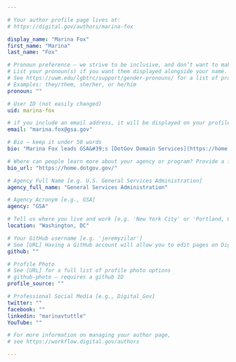 ```yaml
---

# Your author profile page lives at:
# https://digital.gov/authors/marina-fox

display_name: "Marina Fox"
first_name: "Marina"
last_name: "Fox"

# Pronoun preference — we strive to be inclusive, and don’t want to make assumptions on a person’s first name (be it a gender-neutral name, or is one more common in languages other than English). Learn more http://www.MyPronouns.org
# List your pronoun(s) if you want them displayed alongside your name. Leave it blank and we'll use just your name.
# See https://uwm.edu/lgbtrc/support/gender-pronouns/ for a list of pronouns
# Examples: they/them, she/her, or he/him
pronoun: ""

# User ID (not easily changed)
uid: marina-fox

# if you include an email address, it will be displayed on your profile page
email: "marina.fox@gsa.gov"

# Bio — keep it under 50 words
bio: "Marina Fox leads GSA&#39;s [DotGov Domain Services](https://home.dotgov.gov/) in the Office of Government-wide Policy (OGP). She has 20&#43; years of experience in data analysis, business intelligence and enterprise reporting, web performance analysis, advanced analytics, artificial intelligence (AI) and Big Data. Previously, Marina led a government-wide [Digital Analytics Program](https://digital.gov/dap/) (DAP) at GSA. Prior to becoming a public servant, Marina held various analytical and leadership roles at Deloitte, AOL, Booz Allen Hamilton, and Dow Jones. Her LinkedIn account is below."

# Where can people learn more about your agency or program? Provide a full URL [e.g. 'https://www.example.gov/']
bio_url: "https://home.dotgov.gov/"

# Agency Full Name [e.g. U.S. General Services Administration]
agency_full_name: "General Services Administration"

# Agency Acronym [e.g., GSA]
agency: "GSA"

# Tell us where you live and work [e.g. 'New York City' or 'Portland, OR']
location: "Washington, DC"

# Your GitHub username [e.g. 'jeremyzilar']
# See [URL] Having a GitHub account will allow you to edit pages on DigitalGov. The image used in your GitHub account can also be used to populate your digital.gov profile photo.
github: ""

# Profile Photo
# See [URL] for a full list of profile photo options
# github-photo — requires a github ID
profile_source: ""

# Professional Social Media [e.g., Digital_Gov]
twitter: ""
facebook: ""
linkedin: "marinavtuttle"
YouTube: ""

# For more information on managing your author page,
# see https://workflow.digital.gov/authors

---
```

